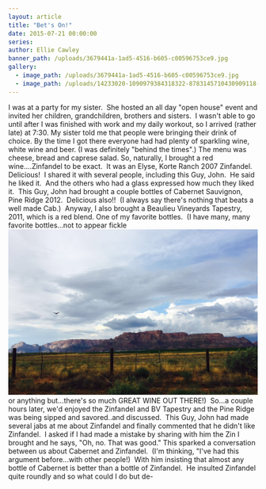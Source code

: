 ```yaml
---
layout: article
title: "Bet's On!"
date: 2015-07-21 00:00:00
series:
author: Ellie Cawley
banner_path: /uploads/3679441a-1ad5-4516-b605-c00596753ce9.jpg
gallery:
  - image_path: /uploads/3679441a-1ad5-4516-b605-c00596753ce9.jpg
  - image_path: /uploads/14233020-1090979384318322-8783145710430909118-n.jpg
---
```



I was at a party for my sister. &nbsp;She hosted an all day "open house" event and invited her children, grandchildren, brothers and sisters. &nbsp;I wasn't able to go until after I was finished with work and my daily workout, so I arrived (rather late) at 7:30. My sister told me that people were bringing their drink of choice. By the time I got there everyone had had plenty of sparkling wine, white wine and beer. (I was definitely "behind the times".) The menu was cheese, bread and caprese salad. So, naturally, I brought a red wine....Zinfandel to be exact. &nbsp;It was an Elyse, Korte Ranch 2007 Zinfandel. Delicious! &nbsp;I shared it with several people, including this Guy, John. &nbsp;He said he liked it. &nbsp;And the others who had a glass expressed how much they liked it. &nbsp;This Guy, John had brought a couple bottles of Cabernet Sauvignon, Pine Ridge 2012. &nbsp;Delicious also!! &nbsp;(I always say there's nothing that beats a well made Cab.) &nbsp;Anyway, I also brought a Beaulieu Vineyards Tapestry, 2011, which is a red blend. One of my favorite bottles. &nbsp;(I have many, many favorite bottles...not to appear fickle ![](/uploads/versions/3679441a-1ad5-4516-b605-c00596753ce9---x----1600-1064x---.jpg)or anything but...there's so much GREAT WINE OUT THERE!) &nbsp;So...a couple hours later, we'd enjoyed the Zinfandel and BV Tapestry and the Pine Ridge was being sipped and savored..and discussed. &nbsp;This Guy, John had made several jabs at me about Zinfandel and finally commented that he didn't like Zinfandel. &nbsp;I asked if I had made a mistake by sharing with him the Zin I brought and he says, "Oh, no. That was good." This sparked a conversation between us about Cabernet and Zinfandel. &nbsp;(I'm thinking, "I've had this argument before...with other people!) &nbsp;With him insisting that almost any bottle of Cabernet is better than a bottle of Zinfandel. &nbsp;He insulted Zinfandel quite roundly and so what could I do but de-